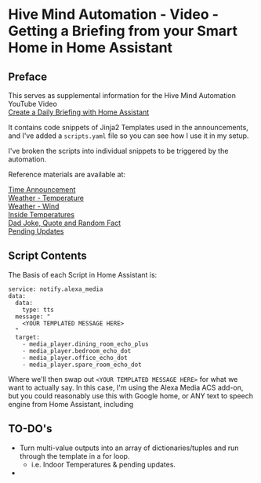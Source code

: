 # Hive Mind Automation - Video - Getting a Briefing from your Smart Home in Home Assistant

## Preface

This serves as supplemental information for the Hive Mind Automation YouTube Video  
[Create a Daily Briefing with Home Assistant]()

It contains code snippets of Jinja2 Templates used in the announcements, and I've added a `scripts.yaml` file so you can see how I use it in my setup. 

I've broken the scripts into individual snippets to be triggered by the automation.

Reference materials are available at:


[Time Announcement](./time.md)  
[Weather - Temperature](./weatherTemperature.md)  
[Weather - Wind](./weatherWind.md)  
[Inside Temperatures](./inside%20temps.md)  
[Dad Joke, Quote and Random Fact](./fun.md)  
[Pending Updates](./pending%20updates.md)  

## Script Contents
The Basis of each Script in Home Assistant is:
```
service: notify.alexa_media
data:
  data:
    type: tts
  message: "
    <YOUR TEMPLATED MESSAGE HERE>
  "
  target:
    - media_player.dining_room_echo_plus
    - media_player.bedroom_echo_dot
    - media_player.office_echo_dot
    - media_player.spare_room_echo_dot
```
Where we'll then swap out `<YOUR TEMPLATED MESSAGE HERE>` for what we want to actually say.
In this case, I'm using the Alexa Media ACS add-on, but you could reasonably use this with Google home, or ANY text to speech engine from Home Assistant, including 

## TO-DO's

- Turn multi-value outputs into an array of dictionaries/tuples and run through the template in a for loop.
    - i.e. Indoor Temperatures & pending updates. 
- 